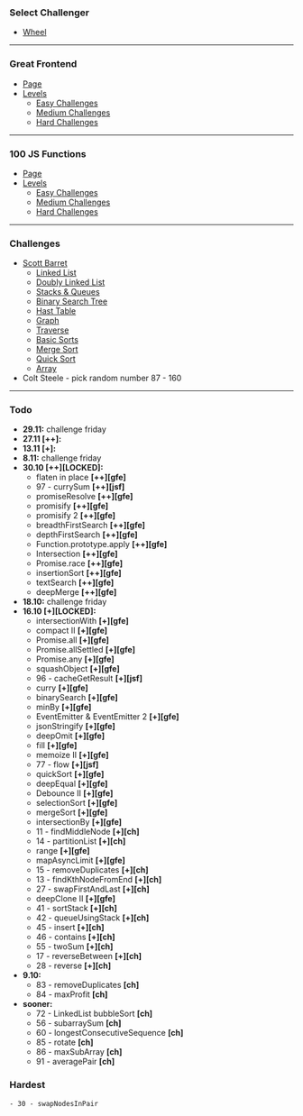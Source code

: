 ### Select Challenger

-   [Wheel](https://wheelofnames.com/ufx-eyc)

---

### Great Frontend

-   [Page](https://www.greatfrontend.com/prepare)
-   [Levels](https://wheelofnames.com/j6k-rbs)
    -   [Easy Challenges](https://wheelofnames.com/5vr-crv)
    -   [Medium Challenges](https://wheelofnames.com/nwh-f7a)
    -   [Hard Challenges](https://wheelofnames.com/gfw-3jv)

---

### 100 JS Functions

-   [Page](https://www.100jsfunctions.com/exercises)
-   [Levels](https://wheelofnames.com/j6k-rbs)
    -   [Easy Challenges](https://wheelofnames.com/3ba-d6s)
    -   [Medium Challenges](https://wheelofnames.com/38u-urz)
    -   [Hard Challenges](https://wheelofnames.com/wpm-kk7)

---

### Challenges

-   [Scott Barret](https://wheelofnames.com/gqm-58f)
    -   [Linked List](https://wheelofnames.com/awm-3up)
    -   [Doubly Linked List](https://wheelofnames.com/bak-68v)
    -   [Stacks & Queues](https://wheelofnames.com/nrf-xwc)
    -   [Binary Search Tree](https://wheelofnames.com/ytv-t46)
    -   [Hast Table](https://wheelofnames.com/9mx-adf)
    -   [Graph](https://wheelofnames.com/zvn-cqe)
    -   [Traverse](https://wheelofnames.com/q5v-emv)
    -   [Basic Sorts](https://wheelofnames.com/njs-g29)
    -   [Merge Sort](https://wheelofnames.com/bty-cdz)
    -   [Quick Sort](https://wheelofnames.com/aa6-ffe)
    -   [Array](https://wheelofnames.com/efx-kn2)
-   Colt Steele - pick random number 87 - 160

---

### Todo

-   **29.11:** challenge friday
-   **27.11 [++]:**
-   **13.11 [+]:**
-   **8.11:** challenge friday
-   **30.10 [++][LOCKED]:**
    -   flaten in place **[++][gfe]**
    -   97 - currySum **[++][jsf]**
    -   promiseResolve **[++][gfe]**
    -   promisify **[++][gfe]**
    -   promisify 2 **[++][gfe]**
    -   breadthFirstSearch **[++][gfe]**
    -   depthFirstSearch **[++][gfe]**
    -   Function.prototype.apply **[++][gfe]**
    -   Intersection **[++][gfe]**
    -   Promise.race **[++][gfe]**
    -   insertionSort **[++][gfe]**
    -   textSearch **[++][gfe]**
    -   deepMerge **[++][gfe]**
-   **18.10:** challenge friday
-   **16.10 [+][LOCKED]:**
    -   intersectionWith **[+][gfe]**
    -   compact II **[+][gfe]**
    -   Promise.all **[+][gfe]**
    -   Promise.allSettled **[+][gfe]**
    -   Promise.any **[+][gfe]**
    -   squashObject **[+][gfe]**
    -   96 - cacheGetResult **[+][jsf]**
    -   curry **[+][gfe]**
    -   binarySearch **[+][gfe]**
    -   minBy **[+][gfe]**
    -   EventEmitter & EventEmitter 2 **[+][gfe]**
    -   jsonStringify **[+][gfe]**
    -   deepOmit **[+][gfe]**
    -   fill **[+][gfe]**
    -   memoize II **[+][gfe]**
    -   77 - flow **[+][jsf]**
    -   quickSort **[+][gfe]**
    -   deepEqual **[+][gfe]**
    -   Debounce II **[+][gfe]**
    -   selectionSort **[+][gfe]**
    -   mergeSort **[+][gfe]**
    -   intersectionBy **[+][gfe]**
    -   11 - findMiddleNode **[+][ch]**
    -   14 - partitionList **[+][ch]**
    -   range **[+][gfe]**
    -   mapAsyncLimit **[+][gfe]**
    -   15 - removeDuplicates **[+][ch]**
    -   13 - findKthNodeFromEnd **[+][ch]**
    -   27 - swapFirstAndLast **[+][ch]**
    -   deepClone II **[+][gfe]**
    -   41 - sortStack **[+][ch]**
    -   42 - queueUsingStack **[+][ch]**
    -   45 - insert **[+][ch]**
    -   46 - contains **[+][ch]**
    -   55 - twoSum **[+][ch]**
    -   17 - reverseBetween **[+][ch]**
    -   28 - reverse **[+][ch]**
-   **9.10:**
    -   83 - removeDuplicates **[ch]**
    -   84 - maxProfit **[ch]**
-   **sooner:**
    -   72 - LinkedList bubbleSort **[ch]**
    -   56 - subarraySum **[ch]**
    -   60 - longestConsecutiveSequence **[ch]**
    -   85 - rotate **[ch]**
    -   86 - maxSubArray **[ch]**
    -   91 - averagePair **[ch]**

### Hardest

    - 30 - swapNodesInPair
